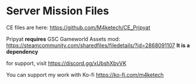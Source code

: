 # Server Mission Files

CE files are here: https://github.com/M4ketech/CE_Pripyat

Pripyat **requires** GSC Gameworld Assets mod: https://steamcommunity.com/sharedfiles/filedetails/?id=2868091107
**It is a dependency**

for support, visit https://discord.gg/xUbshXbvVK


You can support my work with Ko-fi https://ko-fi.com/m4ketech